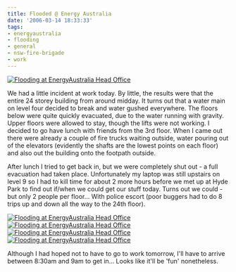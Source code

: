 ```yaml
---
title: Flooded @ Energy Australia
date: '2006-03-14 18:33:33'
tags:
- energyaustralia
- flooding
- general
- nsw-fire-brigade
- work
---
```


<a href="http://flickr.com/photos/jufemaiz/tags/energyaustralia"><img alt="Flooding at EnergyAustralia Head Office" title="Flooding at EnergyAustralia Head Office" src="http://static.flickr.com/39/112264274_81fd4a63f8.jpg" /></a>

We had a little incident at work today. By little, the results were that the entire 24 storey building from around midday. It turns out that a water main on level four decided to break and water gushed everywhere. The floors below were quite quickly evacuated, due to the water running with gravity. Upper floors were allowed to stay, though the lifts were not working. I decided to go have lunch with friends from the 3rd floor. When I came out there were already a couple of fire trucks waiting outside, water pouring out of the elevators (evidently the shafts are the lowest points on each floor) and also out the building onto the footpath outside.

After lunch I tried to get back in, but we were completely shut out - a full evacuation had taken place. Unfortunately my laptop was still upstairs on level 9 so I had to kill time for about 2 more hours before we met up at Hyde Park to find out if/when we could get our stuff today. Turns out we could - but only 2 people per floor... With police escort (poor buggers had to do 8 trips up and down all the way to the 24th floor).

<a href="http://flickr.com/photos/jufemaiz/tags/energyaustralia"><img alt="Flooding at EnergyAustralia Head Office" title="Flooding at EnergyAustralia Head Office" src="http://static.flickr.com/41/112212765_bbf9782b73_m.jpg" /></a> <a href="http://flickr.com/photos/jufemaiz/tags/energyaustralia "><img alt="Flooding at EnergyAustralia Head Office" title="Flooding at EnergyAustralia Head Office" src="http://static.flickr.com/46/112213195_a61116be00_m.jpg" /></a> <a href="http://flickr.com/photos/jufemaiz/tags/energyaustralia"><img alt="Flooding at EnergyAustralia Head Office" title="Flooding at EnergyAustralia Head Office" src="http://static.flickr.com/54/112263250_4a08e71809_m.jpg" /></a> <a href="http://flickr.com/photos/jufemaiz/tags/energyaustralia"><img alt="Flooding at EnergyAustralia Head Office" title="Flooding at EnergyAustralia Head Office" src="http://static.flickr.com/34/112263990_3090503d2c_m.jpg" /></a>

Although I had hoped not to have to go to work tomorrow, I'll have to arrive between 8:30am and 9am to get in... Looks like it'll be 'fun' nonetheless.
